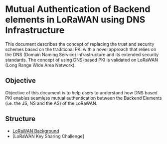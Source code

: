 # Mutual Authentication of Backend elements in LoRaWAN using DNS Infrastructure
This document describes the concept of replacing the trust and security schemes based on the traditional PKI with a novel approach that relies on the DNS (Domain Naming Service) infrastructure and its extended security standards. The concept of using DNS-based PKI is validated on LoRaWAN (Long Range Wide Area Network). 

## Objective 
Objective of this document is to help users to understand how DNS based PKI enables seamless mutual authentication between the Backend Elements (i.e. the JS, NS and the AS) of the LoRaWAN.

## Structure

* [LoRaWAN Background]
* [LoRaWAN Key Sharing Challenge]



[LoRaWAN Background]: https://github.com/AFNIC/Mutual-Authentication-via-DANE/blob/main/LoRaWAN-Background.md

